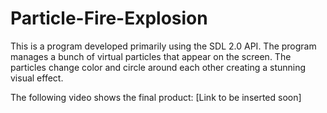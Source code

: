 # Particle-Fire-Explosion

This is a program developed primarily using the SDL 2.0 API. The program manages a bunch of virtual particles that appear on the screen.
The particles change color and circle around each other creating a stunning visual effect. 

The following video shows the final product:
[Link to be inserted soon]
